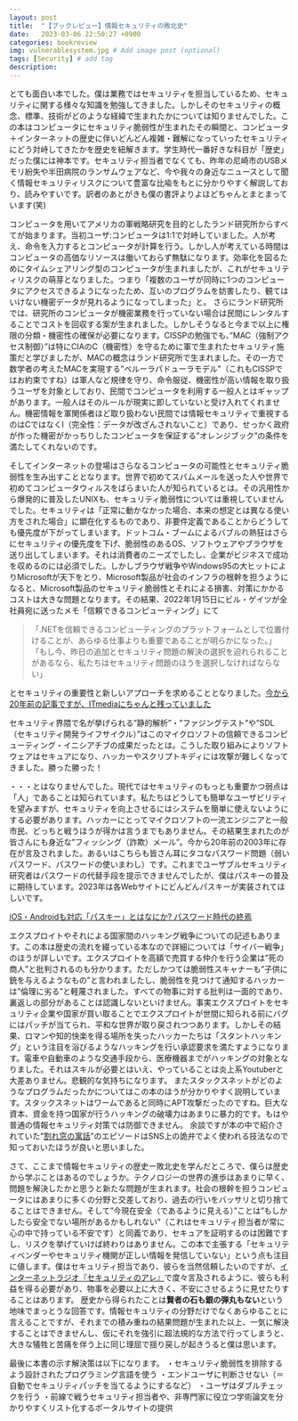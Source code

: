 ```yaml
---
layout: post
title:  "【ブックレビュー】情報セキュリティの敗北史"
date:   2023-03-06 22:50:27 +0900
categories: bookreview
img: vulnerablesystem.jpg # Add image post (optional)
tags: [Security] # add tag
description: 
---
```


とても面白い本でした。僕は業務ではセキュリティを担当しているため、セキュリティに関する様々な知識を勉強してきました。しかしそのセキュリティの概念、標準、技術がどのような経緯で生まれたかについては知りませんでした。この本はコンピュータにセキュリティ脆弱性が生まれたその瞬間と、コンピュータ＋インターネットの歴史に伴いどんどん複雑・難解になっていったセキュリティにどう対峙してきたかを歴史を紐解きます。学生時代一番好きな科目が「歴史」だった僕には神本です。セキュリティ担当者でなくても、昨年の尼崎市のUSBメモリ紛失や半田病院のランサムウェアなど、今や我々の身近なニュースとして聞く情報セキュリティリスクについて豊富な比喩をもとに分かりやすく解説しており、読みやすいです。訳者のあとがきも僕の書評よりよほどちゃんとまとまっています(笑)

コンピュータを用いてアメリカの軍戦略研究を目的としたランド研究所からすべてが始まります。当初ユーザ:コンピュータは1:1で対峙していました。人が考え、命令を入力するとコンピュータが計算を行う。しかし人が考えている時間はコンピュータの高価なリソースは働いておらず無駄になります。効率化を図るためにタイムシェアリング型のコンピュータが生まれましたが、これがセキュリティリスクの萌芽となりました。つまり「複数のユーザが同時に1つのコンピュータにアクセスできるようになったため、互いのプログラムを妨害したり、観てはいけない機密データが見れるようになってしまった」と。
さらにランド研究所では、研究所のコンピュータが機密業務を行っていない場合は民間にレンタルすることでコストを回収する案が生まれました。しかしそうなると今まで以上に権限の分類・機密性の確保が必要になります。CISSPの勉強でも、”MAC（強制アクセス制御）”は特にCIAのC（機密性）を守るために軍で生まれたセキュリティ施策だと学びましたが、MACの概念はランド研究所で生まれました。その一方で数学者の考えたMACを実現する”ベルーラパドューラモデル”（これもCISSPではお約束ですね）は軍人など規律を守り、命令服従、機密性が高い情報を取り扱うユーザを対象としており、民間でコンピュータを利用する一般人とはギャップがあります。一般人はそのルールが現実に即していないと受け入れてくれません。機密情報を軍関係者ほど取り扱わない民間では情報セキュリティで重視するのはCではなくI（完全性：データが改ざんされないこと）であり、せっかく政府が作った機密がかっちりしたコンピュータを保証する”オレンジブック”の条件を満たしてくれないのです。

そしてインターネットの登場はさらなるコンピュータの可能性とセキュリティ脆弱性を生み出すこととなります。世界で初めてスパムメールを送った人や世界で初めてコンピュータウィルスをばらまいた人が知られているとは。その汎用性から爆発的に普及したUNIXも、セキュリティ脆弱性については重視していませんでした。セキュリティは「正常に動かなかった場合、本来の想定とは異なる使い方をされた場合」に顕在化するものであり、非要件定義であることからどうしても優先度が下がってしまいます。ドットコム・ブームによるバブルの熱狂はさらにセキュリティの優先度を下げ、脆弱性のあるOS、ソフトウェアやブラウザを送り出してしまいます。それは消費者のニーズでしたし、企業がビジネスで成功を収めるのには必須でした。しかしブラウザ戦争やWindows95の大ヒットによりMicrosoftが天下をとり、Microsoft製品が社会のインフラの根幹を担うようになると、Microsoft製品のセキュリティ脆弱性とそれによる損害、対策にかかるコストは大きな問題となります。その結果、2022年1月15日にビル・ゲイツが全社員宛に送ったメモ「信頼できるコンピューティング」にて

> 「.NETを信頼できるコンピューティングのプラットフォームとして位置付けることが、あらゆる仕事よりも重要であることが明らかになった。」
> 「もし今、昨日の追加とセキュリティ問題の解決の選択を迫れられることがあるなら、私たちはセキュリティ問題のほうを選択しなければならない」

とセキュリティの重要性と新しいアプローチを求めることとなりました。[今から20年前の記事ですが、ITmediaにちゃんと残っていました](https://atmarkit.itmedia.co.jp/fwin2k/insiderseye/20020416securityact/securityact_01.html)

セキュリティ界隈で名が挙げられる”静的解析”・”ファジングテスト”や”SDL（セキュリティ開発ライフサイクル）”はこのマイクロソフトの信頼できるコンピューティング・イニシアチブの成果だったとは。こうした取り組みによりソフトウェアはセキュアになり、ハッカーやスクリプトキディには攻撃が難しくなってきました。勝った勝った！

・・・とはなりませんでした。現代ではセキュリティのもっとも重要かつ弱点は「人」であることは知られています。私たちはどうしても簡単なユーザビリティを望みますが、セキュリティを向上させるにはシステムを簡単に使えないようにする必要があります。ハッカーにとってマイクロソフトの一流エンジニアと一般市民、どっちと戦うほうが得かは言うまでもありません。その結果生まれたのが皆さんにも身近な”フィッシング（詐欺）メール”。今から20年前の2003年に存在が言及されました。あるいはこちらも皆さん耳にタコなパスワード問題（弱いパスワード、パスワードの使いまわし）です。これまでユーザブルセキュリティ研究者はパスワードの代替手段を提示できませんでしたが、僕はパスキーの普及に期待しています。2023年は各Webサイトにどんどんパスキーが実装されてほしいです。

[iOS・Androidも対応「パスキー」とはなにか? パスワード時代の終焉](https://www.watch.impress.co.jp/docs/topic/1457233.html)

エクスプロイトやそれによる国家間のハッキング戦争についての記述もあります。この本は歴史の流れを綴っている本なので詳細については「サイバー戦争」のほうが詳しいです。エクスプロイトを高額で売買する仲介を行う企業は”死の商人”と批判されるのも分かります。ただしかつては脆弱性スキャナーも”子供に銃を与えるようなもの”と言われましたし、脆弱性を見つけて通知するハッカーは”倫理に劣る”と軽蔑されました。すべての物事に対する批判は一面的であり、裏返しの部分があることは認識しないといけません。事実エクスプロイトをセキュリティ企業や国家が買い取ることでエクスプロイトが世間に知られる前にバグにはパッチが当てられ、平和な世界が取り戻されつつあります。しかしその結果、ロマンや知的快楽を得る場所を失ったハッカーたちは「スタントハッキング」という注目を浴びるようなハッキングを行い承認要求を満たすようになります。電車や自動車のような交通手段から、医療機器までがハッキングの対象となりました。それはスキルが必要とはいえ、やっていることは炎上系Youtuberと大差ありません。悲観的な気持ちになります。
またスタックスネットがどのようなプログラムだったかについてはこの本のほうが分かりやすく説明しています。スタックスネットはワームであると同時にAPT攻撃だったのですね。巨大な資本、資金を持つ国家が行うハッキングの破壊力はあまりに暴力的です。もはや普通の情報セキュリティ対策では防御できません。
余談ですが本の中で紹介されていた”[割れ窓の寓話](https://ja.wikipedia.org/wiki/%E5%89%B2%E3%82%8C%E7%AA%93%E3%81%AE%E5%AF%93%E8%A9%B1)”のエピソードはSNS上の詭弁でよく使われる技法なので知っておいたほうが良いと思いました。

さて、ここまで情報セキュリティの歴史ー敗北史を学んだところで、僕らは歴史から学ぶことはあるのでしょうか。テクノロジーの世界の進歩はあまりに早く、問題を解決したかと思うと新たな問題が生まれます。社会の根幹を担うコンピュータにはあまりに多くの分野と交差しており、過去の行いをバッサリと切り捨てることはできません。そして”今現在安全（であるように見える）”ことは”もしかしたら安全でない場所があるかもしれない”（これはセキュリティ担当者が常に心の中で持っている不安です）と同義であり、セキュアを証明するのは困難ですし、リスクを挙げていけば終わりはありません。この本で主張する「セキュリティベンダーやセキュリティ機関が正しい情報を発信していない」という点も注目に値します。僕はセキュリティ担当であり、彼らを当然信頼したいのですが、[インターネットラジオ『セキュリティのアレ』](https://www.tsujileaks.com/)で度々言及されるように、彼らも利益を得る必要があり、物事を必要以上に大きく、不安にさせるように見せたりすることはあります。
歴史から得られたことは**賢者の石も銀の弾丸もない**という地味でまっとうな回答です。情報セキュリティの分野だけでなくあらゆることに言えることですが、それまでの積み重ねの結果問題が生まれた以上、一気に解決することはできませんし、仮にそれを強引に超法規的な方法で行ってしまうと、大きな犠牲と苦痛を伴う上に同じ理屈で揺り戻しが起きうると僕は思います。

最後に本書の示す解決策は以下になります。
・セキュリティ脆弱性を排除するよう設計されたプログラミング言語を使う
・エンドユーザに判断させない（＝自動でセキュリティパッチを当てるようにするなど）
・ユーザはダブルチェックを行う
・前線で戦うセキュリティ担当者や、非専門家に役立つ学術論文を分かりやすくリスト化するポータルサイトの提供